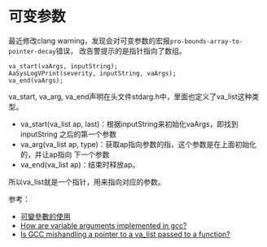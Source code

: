 # 可变参数

最近修改clang warning，发现会对可变参数的宏报`pro-bounds-array-to-pointer-decay`错误，
改告警提示的是指针指向了数组。

```
va_start(vaArgs, inputString);
AaSysLogVPrint(severity, inputString, vaArgs);
va_end(vaArgs);
```

va_start, va_arg, va_end声明在头文件stdarg.h中，里面也定义了va_list这种类型。

- va_start(va_list ap, last)：根据inputString来初始化vaArgs，即找到inputString
之后的第一个参数
- va_arg(va_list ap, type)：获取ap指向参数的指，这个参数是在上面初始化的，并让ap指向
下一个参数
- va_end(va_list ap)：结束时释放ap。

所以va_list就是一个指针，用来指向对应的参数。

参考：

- [可變參數的使用](https://twblogs.net/a/5b9817f72b717736c6218092)
- [How are variable arguments implemented in gcc?](https://stackoverflow.com/questions/12371450/how-are-variable-arguments-implemented-in-gcc)
- [Is GCC mishandling a pointer to a va_list passed to a function?](https://stackoverflow.com/questions/8047362/is-gcc-mishandling-a-pointer-to-a-va-list-passed-to-a-function)
